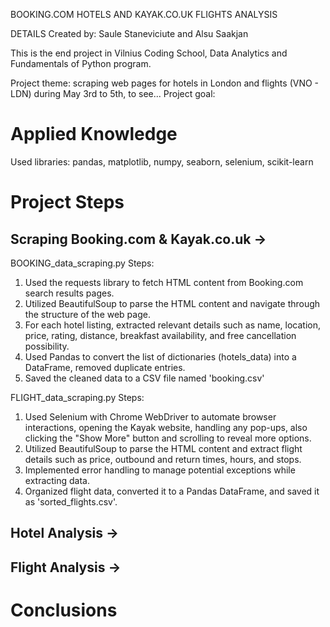 BOOKING.COM HOTELS AND KAYAK.CO.UK FLIGHTS ANALYSIS

DETAILS
Created by: Saule Staneviciute and Alsu Saakjan

This is the end project in Vilnius Coding School, Data Analytics and Fundamentals of Python program.

Project theme: scraping web pages for hotels in London and flights (VNO - LDN) during May 3rd to 5th, to see...
Project goal:

# Applied Knowledge
Used libraries: pandas, matplotlib, numpy, seaborn, selenium, scikit-learn

# Project Steps

## Scraping Booking.com & Kayak.co.uk → 
BOOKING_data_scraping.py
Steps:
1. Used the requests library to fetch HTML content from Booking.com search results pages.
2. Utilized BeautifulSoup to parse the HTML content and navigate through the structure of the web page.
3. For each hotel listing, extracted relevant details such as name, location, price, rating, distance, breakfast availability, and free cancellation possibility.
5. Used Pandas to convert the list of dictionaries (hotels_data) into a DataFrame, removed duplicate entries.
6. Saved the cleaned data to a CSV file named 'booking.csv'

FLIGHT_data_scraping.py
Steps:
1. Used Selenium with Chrome WebDriver to automate browser interactions, opening the Kayak website, handling any pop-ups, also clicking the "Show More" button and scrolling to reveal more options.
3. Utilized BeautifulSoup to parse the HTML content and extract flight details such as price, outbound and return times, hours, and stops.
4. Implemented error handling to manage potential exceptions while extracting data.
5. Organized flight data, converted it to a Pandas DataFrame, and saved it as 'sorted_flights.csv'.

## Hotel Analysis → 

## Flight Analysis → 

# Conclusions
